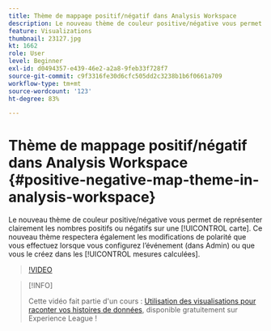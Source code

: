 ```yaml
---
title: Thème de mappage positif/négatif dans Analysis Workspace
description: Le nouveau thème de couleur positive/négative vous permet de représenter clairement les nombres positifs ou négatifs sur une carte. Ce nouveau thème respectera également les modifications de polarité que vous effectuez lorsque vous configurez l’événement (dans Admin) ou que vous le créez dans les mesures calculées.
feature: Visualizations
thumbnail: 23127.jpg
kt: 1662
role: User
level: Beginner
exl-id: d0494357-e439-46e2-a2a8-9feb33f728f7
source-git-commit: c9f3316fe30d6cfc505dd2c3238b1b6f0661a709
workflow-type: tm+mt
source-wordcount: '123'
ht-degree: 83%

---
```


# Thème de mappage positif/négatif dans Analysis Workspace {#positive-negative-map-theme-in-analysis-workspace}

Le nouveau thème de couleur positive/négative vous permet de représenter clairement les nombres positifs ou négatifs sur une [!UICONTROL carte]. Ce nouveau thème respectera également les modifications de polarité que vous effectuez lorsque vous configurez l’événement (dans Admin) ou que vous le créez dans les [!UICONTROL mesures calculées].

>[!VIDEO](https://video.tv.adobe.com/v/23127/?quality=12)

>[!INFO]
>
> Cette vidéo fait partie d&#39;un cours : [Utilisation des visualisations pour raconter vos histoires de données](https://experienceleague.adobe.com/?recommended=Analytics-U-1-2021.1.visualizations&amp;lang=fr), disponible gratuitement sur Experience League !
